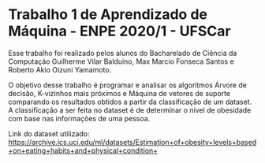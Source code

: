# Trabalho 1 de Aprendizado de Máquina - ENPE 2020/1 - UFSCar

Esse trabalho foi realizado pelos alunos do Bacharelado de Ciência da Computação Guilherme Vilar Balduino, Max Marcio Fonseca Santos e Roberto Akio Oizuni Yamamoto.

O objetivo desse trabalho é programar e analisar os algoritmos Árvore de decisão, K-vizinhos mais próximos e Máquina de vetores de suporte comparando os resultados obtidos a partir da classificação de um dataset. A classificação a ser feita no dataset é de determinar o nível de obesidade com base nas informações de uma pessoa.

Link do dataset utilizado: https://archive.ics.uci.edu/ml/datasets/Estimation+of+obesity+levels+based+on+eating+habits+and+physical+condition+

